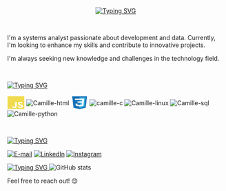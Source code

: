 <div align="center">
  <a href="https://git.io/typing-svg">
    <img src="https://readme-typing-svg.demolab.com?font=Fira+Code&weight=500&size=22&pause=1000&color=ffc0cb&center=true&vCenter=true&random=false&width=524&lines=%E2%8A%B9+Hello!+I'm+Camille+Barbosa+%E2%8A%B9+" alt="Typing SVG">
  </a>
</div>

&nbsp;
<img align="right" alt="" height="190px" src="https://media0.giphy.com/media/v1.Y2lkPTc5MGI3NjExbjdnYTI3N2h5dWtzczI3N2RodjJhbnFkYWJ3eXhudHloY3J5czV1NCZlcD12MV9pbnRlcm5hbF9naWZfYnlfaWQmY3Q9Zw/3WW4Zm1F2MeoU/giphy.gif">
<p> I'm a systems analyst passionate about development and data. Currently, I'm looking to enhance my skills and contribute to innovative projects.</p>

<div>
  <p>I'm always seeking new knowledge and challenges in the technology field.</p>
</div>

&nbsp;

<div align="left">
  <a href="https://git.io/typing-svg">
    <img src="https://readme-typing-svg.demolab.com?font=Fira+Code&weight=500&size=18&pause=1000&repeat=false&color=ffc0cb&center=false&vCenter=salse&random=false&width=524&lines=%F0%9F%A4%8D+SKILLS!+" alt="Typing SVG">
  </a>
</div>
<div style="display: inline_block"><br>
  <img align="center" alt="Camille-Js" height="30" width="40" src="https://raw.githubusercontent.com/devicons/devicon/master/icons/javascript/javascript-plain.svg">
  <img align="center" alt="Camille-html" height="30" width="40" src="https://cdn.jsdelivr.net/gh/devicons/devicon@latest/icons/html5/html5-original.svg">
  <img align="center" alt="Camille-CSS5" height="30" width="40" src="https://raw.githubusercontent.com/devicons/devicon/master/icons/css3/css3-original.svg">
  <img align="center" alt="camille-c" height="30" width="40" src="https://cdn.jsdelivr.net/gh/devicons/devicon@latest/icons/c/c-original.svg">
   <img align="center" alt="Camille-linux" height="30" width="40" src="https://cdn.jsdelivr.net/gh/devicons/devicon@latest/icons/archlinux/archlinux-original.svg">
  <img align="center" alt="Camille-sql" height="30" width="40" src="https://cdn.jsdelivr.net/gh/devicons/devicon@latest/icons/azuresqldatabase/azuresqldatabase-original.svg">
   <img align="center" alt="Camille-python" height="30" width="40" src="https://cdn.jsdelivr.net/gh/devicons/devicon@latest/icons/python/python-original.svg">
   
  
</div>

&nbsp;

<div align="left">
  <a href="https://git.io/typing-svg">
    <img src="https://readme-typing-svg.demolab.com?font=Fira+Code&weight=500&size=18&pause=1000&repeat=false&color=ffc0cb&center=false&vCenter=salse&random=false&width=524&lines=%F0%9F%A4%8D+CONNECT+WITH+ME!+" alt="Typing SVG">
  </a>
</div>

[![E-mail](https://img.shields.io/badge/-Email-000?style=for-the-badge&logo=microsoft-outlook&logoColor=ffc0cb&color:grey)](mailto:camillebarbosadossantos@gmail.com)
[![LinkedIn](https://img.shields.io/badge/-LinkedIn-000?style=for-the-badge&logo=linkedin&logoColor=ffc0cb&color:#63625f)](https://br.linkedin.com/in/camille-barbosa-96a98729b)
[![Instagram](https://img.shields.io/badge/-Instagram-000?style=for-the-badge&logo=instagram&logoColor=ffc0cb&color:#63625f)](https://www.instagram.com/dev.cami/)

<div align="left">
  <a href="https://git.io/typing-svg">
    <img src="https://readme-typing-svg.demolab.com?font=Fira+Code&weight=500&size=18&pause=1000&repeat=false&color=ffc0cb&center=false&vCenter=salse&random=false&width=524&lines=%F0%9F%A4%8D+GITHUB+STATS!+" alt="Typing SVG">
  </a>

  <img src="https://github-readme-stats-git-masterrstaa-rickstaa.vercel.app/api?username=camillebarbosa&hide_title=true&show_icons=true&include_all_commits=false&count_private=true&line_height=25&hide=issues&bg_color=000&title_color=FF00F6&text_color=FFF&border_radius=3&border_color=36123c&icon_color=FF00F6&theme=jolly" alt="GitHub stats">
</div>




Feel free to reach out! 😊
